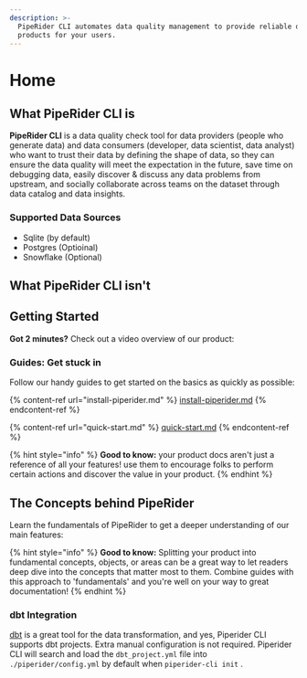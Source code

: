 ```yaml
---
description: >-
  PipeRider CLI automates data quality management to provide reliable data
  products for your users.
---
```


# Home

## What PipeRider CLI is

**PipeRider CLI** is a data quality check tool for data providers (people who generate data) and data consumers (developer, data scientist, data analyst) who want to trust their data by defining the shape of data, so they can ensure the data quality will meet the expectation in the future, save time on debugging data, easily discover & discuss any data problems from upstream, and socially collaborate across teams on the dataset through data catalog and data insights.

### Supported Data Sources

* Sqlite (by default)
* Postgres (Optioinal)
* Snowflake (Optional)

## What PipeRider CLI isn't

## Getting Started

**Got 2 minutes?** Check out a video overview of our product:

### Guides: Get stuck in

Follow our handy guides to get started on the basics as quickly as possible:

{% content-ref url="install-piperider.md" %}
[install-piperider.md](install-piperider.md)
{% endcontent-ref %}

{% content-ref url="quick-start.md" %}
[quick-start.md](quick-start.md)
{% endcontent-ref %}

{% hint style="info" %}
**Good to know:** your product docs aren't just a reference of all your features! use them to encourage folks to perform certain actions and discover the value in your product.
{% endhint %}

## The Concepts behind PipeRider

Learn the fundamentals of PipeRider to get a deeper understanding of our main features:

{% hint style="info" %}
**Good to know:** Splitting your product into fundamental concepts, objects, or areas can be a great way to let readers deep dive into the concepts that matter most to them. Combine guides with this approach to 'fundamentals' and you're well on your way to great documentation!
{% endhint %}

### dbt Integration

[dbt](https://www.getdbt.com/) is a great tool for the data transformation, and yes, Piperider CLI supports dbt projects. Extra manual configuration is not required. Piperider CLI will search and load the `dbt_project.yml` file into `./piperider/config.yml` by default when `piperider-cli init` .&#x20;
